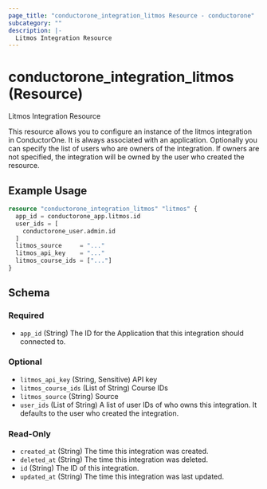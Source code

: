 ```yaml
---
page_title: "conductorone_integration_litmos Resource - conductorone"
subcategory: ""
description: |-
  Litmos Integration Resource
---
```


# conductorone_integration_litmos (Resource)

Litmos Integration Resource

This resource allows you to configure an instance of the litmos integration in ConductorOne.
It is always associated with an application. Optionally you can specify the list of users who are owners of the integration.
If owners are not specified, the integration will be owned by the user who created the resource.

## Example Usage

```terraform
resource "conductorone_integration_litmos" "litmos" {
  app_id = conductorone_app.litmos.id
  user_ids = [
    conductorone_user.admin.id
  ]
  litmos_source     = "..."
  litmos_api_key    = "..."
  litmos_course_ids = ["..."]
}
```

<!-- schema generated by tfplugindocs -->
## Schema

### Required

- `app_id` (String) The ID for the Application that this integration should connected to.

### Optional

- `litmos_api_key` (String, Sensitive) API key
- `litmos_course_ids` (List of String) Course IDs
- `litmos_source` (String) Source
- `user_ids` (List of String) A list of user IDs of who owns this integration. It defaults to the user who created the integration.

### Read-Only

- `created_at` (String) The time this integration was created.
- `deleted_at` (String) The time this integration was deleted.
- `id` (String) The ID of this integration.
- `updated_at` (String) The time this integration was last updated.
